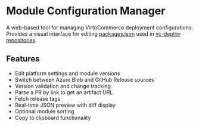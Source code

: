 # Module Configuration Manager

A web-based tool for managing VirtoCommerce deployment configurations. Provides a visual interface for editing [packages.json](https://github.com/VirtoCommerce/vc-deploy-dev/blob/vcst-dev/backend/packages.json) used in [vc-deploy repositories](https://github.com/VirtoCommerce/vc-deploy-dev).

## Features

- Edit platform settings and module versions
- Switch between Azure Blob and GitHub Release sources
- Version validation and change tracking
- Parse a PR by link to get an artifact URL
- Fetch release tags
- Real-time JSON preview with diff display
- Optional module sorting
- Copy to clipboard functionality
